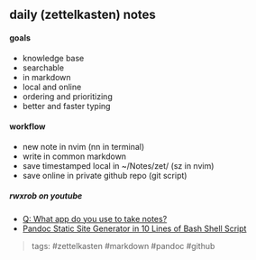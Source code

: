 ## daily (zettelkasten) notes

#### goals
* knowledge base
* searchable
* in markdown
* local and online
* ordering and prioritizing
* better and faster typing

#### workflow
* new note in nvim (nn in terminal)
* write in common markdown
* save timestamped local in ~/Notes/zet/ (sz in nvim)
* save online in private github repo (git script)


##### rwxrob on youtube
* [Q: What app do you use to take notes?](https://www.youtube.com/watch?v=26X2onaKGc0 "rwxrob on notes")
* [Pandoc Static Site Generator in 10 Lines of Bash Shell Script](https://www.youtube.com/watch?v=26X2onaKGc0 "rwxrob on pandoc")

> tags: #zettelkasten #markdown #pandoc #github

